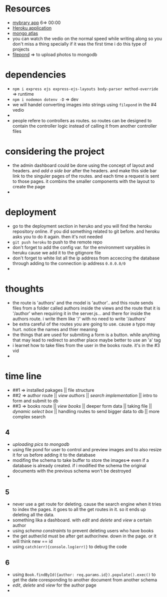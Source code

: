 # Resources
- [mybrary app](https://www.youtube.com/playlist?list=PLZlA0Gpn_vH8jbFkBjOuFjhxANC63OmXM) 6=> 00:00
- [Heroku application](https://dashboard.heroku.com/apps/dev-mybrary)
- [mongo atlas](https://cloud.mongodb.com/v2/62384cf663c6f94b70dde4bb#clusters)
- you can watch the vedio on the normal speed while writing along so you don't miss a thing specially if it was the first time i do this type of projects 
- [filepond](https://pqina.nl/filepond/) => to upload photos to mongodb


# dependencies
- `npm i express ejs express-ejs-layouts body-parser method-override` => runtime
- `npm i nodemon dotenv -D` => dev
- we will handel converting images into strings using `filepond` in the #4 vedio
- 
- people refere to controllers as routes. so routes can be designed to contain the controller logic instead of calling it from another controller files 

# considering the project
- the admin dashboard could be done using the concept of layout and headers. and *add a side bar* after the headers. and make this side bar link to the singuler pages of the routes. and each time a request is sent to those pages. it combins the smaller components with the layout to create the page
- 

# deployment
- go to the deployment section in heruko and you will find the heroku repository online. if you did something related to git before. and heroku asks you to do it again. then it's not needed
- `git push heroku` to push to the remote repo
- don't forget to add the config var. for the environment varyables in heruku cause we add it to the gitignore file 
- don't forget to white list all the ip address from acceccing the database through adding to the connection ip address `0.0.0.0/0`
- 

# thoughts 
- the route is 'authors' and the model is 'author'.. and this route sends files from a folder called authors inside the views and the route that it is '/author' when requiring it in the server.js... and there for inside the authors route. i write them like '/' with no need to write '/authors'
- be extra careful of the routes you are going to use. cause a typo may hurt. notice the names and thier meaning
- the things that are used for submiting a form is a button. while anything that may lead to redirect to another place maybe better to use an 'a' tag
- i learnet how to take files from the user in the books route. it's in the #3 vid
- 

# time line 
- ##1 => installed pakages || file structure
- ##2 => author route || *view authors* || *search implementation* || intro to form and submit to db
- ##3 => books route || *view books* || deeper form data || taking file || *dynamic select box* || handling routes to send bigger data to db || more complex search 

## 4 
- *uploading pics to mongodb* 
- using file pond for user to control and preview images and to also resize it for us before adding it to the database 
- modifing the schema to take buffer to store the images=> even if a database is already created. if i modified the schema the original documents with the previous schema won't be destroyed
- 

## 5
- never use a get route for deleting. cause the search engine when it tries to index the pages. it goes to all the get routes in it. so it ends up deleting all the data. 
- something lika a dashboard. with *edit* and *delete* and *view* a certain author 
- using *schema constraints* to prevent deleting users who have books
- the get auther/id must be after get author/new. down in the page. or it will think new == id
- using `catch(err){console.log(err)}` to debug the code


## 6
- using `Book.findById({author: req.params.id}).populate().exec()` to get the date coresponding to another document from another schema
- *edit*, *delete* and *view* for the author page
- 